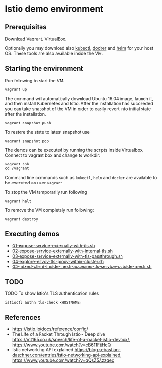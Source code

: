 
# Istio demo environment

## Prerequisites

Download [Vagrant](https://www.vagrantup.com/downloads.html),
[VirtualBox](https://www.virtualbox.org/wiki/Downloads).

Optionally you may download also
[kubectl](https://kubernetes.io/docs/tasks/tools/install-kubectl/),
[docker](https://www.docker.com/community-edition#/download) and
[helm](https://github.com/kubernetes/helm/releases) for your
host OS. These tools are also available inside the VM.


## Starting the environment

Run following to start the VM:

    vagrant up


The command will automatically download Ubuntu 16.04 image, launch it,
and then install Kubernetes and Istio. After the installation has
succeeded you can take snapshot of the VM in order to easily revert
into initial state after the installation.

    vagrant snapshot push


To restore the state to latest snapshot use

    vagrant snapshot pop


The demos can be executed by running the scripts inside Virtualbox.
Connect to vagrant box and change to workdir:

    vagrant ssh
    cd /vagrant


Command line commands such as `kubectl`, `helm` and `docker` are
available to be executed as user `vagrant`.

To stop the VM temporarily run following

    vagrant halt


To remove the VM completely run following:

    vagrant destroy


## Executing demos

   * [01-expose-service-externally-with-tls.sh](01-expose-service-externally-with-tls.sh)
   * [02-expose-service-externally-with-internal-tls.sh](02-expose-service-externally-with-internal-tls.sh)
   * [03-expose-service-externally-with-tls-passthrough.sh](03-expose-service-externally-with-tls-passthrough.sh)
   * [04-explore-envoy-tls-proxy-within-cluster.sh](04-explore-envoy-tls-proxy-within-cluster.sh)
   * [05-mixed-client-inside-mesh-accesses-tls-service-outside-mesh.sh](05-mixed-client-inside-mesh-accesses-tls-service-outside-mesh.sh)


## TODO

TODO
To show Istio's TLS authentication rules

    istioctl authn tls-check <HOSTNAME>


## References

* https://istio.io/docs/reference/config/
* The Life of a Packet Through Istio - Deep dive https://mt165.co.uk/speech/life-of-a-packet-istio-devoxx/, https://www.youtube.com/watch?v=cB611FtjHcQ
* Istio networking API explained https://blog.sebastian-daschner.com/entries/istio-networking-api-explained, https://www.youtube.com/watch?v=qQsZ5Azzqec
